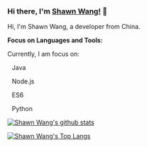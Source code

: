 <!--
**iXingo/iXingo** is a ✨ _special_ ✨ repository because its `README.md` (this file) appears on your GitHub profile.

Here are some ideas to get you started:

- 🔭 I’m currently working on ...
- 🌱 I’m currently learning ...
- 👯 I’m looking to collaborate on ...
- 🤔 I’m looking for help with ...
- 💬 Ask me about ...
- 📫 How to reach me: ...
- 😄 Pronouns: ...
- ⚡ Fun fact: ...
-->

### Hi there, I'm [Shawn Wang!](https://ixingo.com.cn) 👋


Hi, I'm Shawn Wang, a developer from China.


**Focus on Languages and Tools:**  


Currently, I am focus on:

<img height="10" src="https://img.ixingo.cn/pic/java.png">Java 

<img height="10" src="https://img.ixingo.cn/pic/node.png">Node.js

<img height="10" src="https://img.ixingo.cn/pic/js.png">ES6 

<img height="10" src="https://img.ixingo.cn/pic/python.png">Python

<!--- 
  if you have forked this to use on your profile, 
  Change the `github-readme-stats.anuraghazra1.vercel.app` to `github-readme-stats.vercel.app` 
--->

<!-- Change the `github-readme-stats.anuraghazra1.vercel.app` to `github-readme-stats.vercel.app`  -->
[![Shawn Wang's github stats](https://github-readme-stats.vercel.app/api?username=ixingo)](https://github.com/iXingo)

[![Shawn Wang's Top Langs](https://github-readme-stats.vercel.app/api/top-langs/?username=ixingo&layout=compact)](https://github.com/iXingo)

<!-- [![Shawn Wang's wakatime stats](https://github-readme-stats.vercel.app/api/wakatime?username=iXingo)](https://github.com/iXingo)   -->


<!-- Change the `github-readme-stats.anuraghazra1.vercel.app` to `github-readme-stats.vercel.app`  -->


